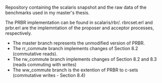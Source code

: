 Repository containing the scalaris snapshot and the raw data of the benchmarks
used in my  master's thesis.

The PRBR implementation can be found in scalaris/rbr/.
rbrcset.erl and prbr.erl are the implemntation of the proposer and
acceptor processes, respectively.

- The master branch represents the unmodified version of PRBR.
- The rr_commute branch implements changes of Section 8.2 (commutative reads).
- The rw_commute branch implements changes of Section 8.2 and 8.3 (reads commuting with writes)
- The ww_commute branch is the extention of PRBR to c-sets (commutative writes - Section 8.4)
